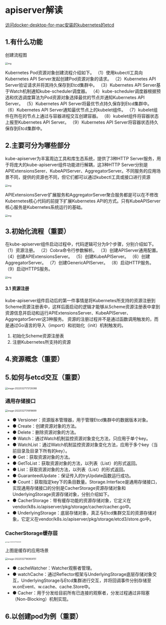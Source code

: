 # apiserver解读

[访问docker-desktop-for-mac安装的kubernetes的etcd](https://blog.csdn.net/yezi1993/article/details/106430390)



## 1.有什么功能

创建流程图

<img src="/Users/zhangjiazhen03/github/knowledge/k8s源码阅读/img/resize,w_2048,m_lfit.png" alt="img" style="zoom:50%;" />

Kubernetes Pod资源对象创建流程介绍如下。
（1）使用kubectl工具向Kubernetes API Server发起创建Pod资源对象的请求。
（2）Kubernetes API Server验证请求并将其持久保存到Etcd集群中。
（3）Kubernetes API Server基于Watch机制通知kube-scheduler调度器。
（4）kube-scheduler调度器根据预选和优选调度算法为Pod资源对象选择最优的节点并通知Kubernetes API Server。
（5）Kubernetes API Server将最优节点持久保存到Etcd集群中。
（6）Kubernetes API Server通知最优节点上的kubelet组件。
（7）kubelet组件在所在的节点上通过与容器进程交互创建容器。
（8）kubelet组件将容器状态上报至Kubernetes API Server。
（9）Kubernetes API Server将容器状态持久保存到Etcd集群中。

## 2.主要可分为哪些部分

kube-apiserver为丰富周边工具和库生态系统，提供了3种HTTP Server服务，用于将庞大的kube-apiserver组件功能进行解耦，这3种HTTP Server分别是APIExtensionsSerer、KubeAPIServer、AggregatorServer。不同服务的应用场景不同，提供的资源也不同，但它们都可以通过kubectl工具或接口进行资源

<img src="/Users/zhangjiazhen03/github/knowledge/k8s源码阅读/img/3.png" alt="img" style="zoom: 50%;" />

APIExtensionsServer扩展服务和AggregatorServer聚合服务都是可以在不修改Kubernetes核心代码的前提下扩展Kubernetes API的方式。只有KubeAPIServer核心服务是Kubernetes系统运行的基础。

<img src="https://qiankunli.github.io/public/upload/kubernetes/apiserver_overview.png" alt="img" style="zoom:50%;" />

## 3.初始化流程（重要）

在kube-apiserver组件启动过程中，代码逻辑可分为9个步骤，分别介绍如下。
（1）资源注册。
（2）Cobra命令行参数解析。
（3）创建APIServer通用配置。
（4）创建APIExtensionsServer。
（5）创建KubeAPIServer。
（6）创建AggregatorServer。
（7）创建GenericAPIServer。
（8）启动HTTP服务。
（9）启动HTTPS服务。

<img src="https://staticcdn1-5.umiwi.com/epms_ebook/d94ccd6b62695d5ae3d4b2343e52cc3d.jpg?x-oss-process=image/resize,w_2048,m_lfit" alt="img" style="zoom:50%;" />



#### 3.1 资源注册

kube-apiserver组件启动后的第一件事情是将Kubernetes所支持的资源注册到Scheme资源注册表中，这样后面启动的逻辑才能够从Scheme资源注册表中拿到资源信息并启动和运行APIExtensionsServer、KubeAPIServer、AggregatorServer这3种服务。
资源的注册过程并不是通过函数调用触发的，而是通过Go语言的导入（import）和初始化（init）机制触发的。

1. 初始化Scheme资源注册表
2. 注册Kubernetes所支持的资源



### 

## 4.资源概念（重要）



## 5.如何与etcd交互（重要）

<img src="/Users/zhangjiazhen03/github/knowledge/k8s源码阅读/img/15.png" alt="image-20220327173728388" style="zoom:50%;" />

### 通用存储接口

<img src="/Users/zhangjiazhen03/Library/Application Support/typora-user-images/image-20220327174918699.png" alt="image-20220327174918699" style="zoom:50%;" />

- ● Versioner：资源版本管理器，用于管理Etcd集群中的数据版本对象。
- ● Create：创建资源对象的方法。
- ● Delete：删除资源对象的方法。
- ● Watch：通过Watch机制监控资源对象变化方法，只应用于单个key。
- ● WatchList：通过Watch机制监控资源对象变化方法，应用于多个key（当前目录及目录下所有的key）。
- ● Get：获取资源对象的方法。
- ● GetToList：获取资源对象的方法，以列表（List）的形式返回。
- ● List：获取资源对象的方法，以列表（List）的形式返回。
- ● GuaranteedUpdate：保证传入的tryUpdate函数运行成功。
- ● Count：获取指定key下的条目数量。Storage.Interface是通用存储接口，实现通用存储接口的分别是CacherStorage资源存储对象和UnderlyingStorage资源存储对象，分别介绍如下。
- ● CacherStorage：带有缓存功能的资源存储对象，它定义在vendor/k8s.io/apiserver/pkg/storage/cacher/cacher.go中。
- ● UnderlyingStorage：底层存储对象，真正与Etcd集群交互的资源存储对象，它定义在vendor/k8s.io/apiserver/pkg/storage/etcd3/store.go中。

### CacherStorage缓存层

<img src="/Users/zhangjiazhen03/Library/Application Support/typora-user-images/image-20220327175446436.png" alt="image-20220327175446436" style="zoom: 25%;" />

上图是缓存的应用场景

<img src="/Users/zhangjiazhen03/Library/Application Support/typora-user-images/image-20220327180804151.png" alt="image-20220327180804151" style="zoom: 50%;" />



- ● cacheWatcher：Watcher观察者管理。
- ● watchCache：通过Reflector框架与UnderlyingStorage底层存储对象交互，UnderlyingStorage与Etcd集群进行交互，并将回调事件分别存储至w.onEvent、w.cache、cache.Store中。
- ● Cacher：用于分发给目前所有已连接的观察者，分发过程通过非阻塞（Non-Blocking）机制实现。





## 6.以创建pod为例（重要）